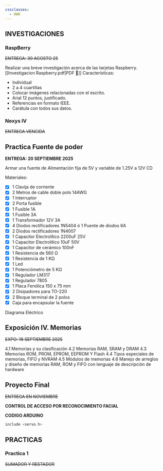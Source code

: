 ```yaml
---
cssclasses:
  - HWK
---
```


## INVESTIGACIONES
### RaspBerry 
~~ENTREGA: 30 AGOSTO 25~~

Realizar una breve investigación acerca de las tarjetas Raspberry.  [[Investigacion Raspberry.pdf|PDF 📄]]
Características:
- Individual
- 2 a 4 cuartillas
- Colocar imágenes relacionadas con el escrito.
- Arial 12 puntos, justificado.
- Referencias en formato IEEE.
- Carátula con todos sus datos.



### Nexys IV
~~ENTREGA VENCIDA~~


## Practica Fuente de poder
__ENTREGA: 20 SEPTIEMBRE 2025__

Armar una fuente de Alimentación fija de 5V y variable de 1.25V  a 12V CD

Materiales:
- [x] 1 Clavija de corriente
- [x] 2 Metros de cable doble polo 14AWG
- [x] 1 Interruptor
- [x] 2 Porta fusible
- [x] 1 Fusible 1A
- [x] 1 Fusible 3A
- [x] 1 Transformador 12V 3A
- [x] 4 Diodos rectificadores 1N5404 ó 1 Puente de diodos 6A
- [x] 2 Diodos rectificadores 1N4007
- [x] 1 Capacitor Electrolítico 2200uF 25V
- [x] 1 Capacitor Electrolítico 10uF 50V
- [x] 1 Capacitor de cerámico 100nF
- [x] 1 Resistencia de 560 Ω
- [x] 1 Resistencia de 1 KΩ
- [x] 1 Led
- [x] 1 Potenciómetro de 5 KΩ
- [x] 1 Regulador LM317
- [x] 1 Regulador 7805
- [x] 1 Placa Fenólica 150 x 75 mm
- [x] 2 Disipadores para TO-220
- [x] 2 Bloque terminal de 2 polos
- [x] Caja para encapsular la fuente

Diagrama Eléctrico
## Exposición IV. Memorias
~~EXPO: 18 SEPTIEMBRE 2025~~

4.1 Memorias y su clasificación 
4.2 Memorias RAM, SRAM y DRAM 
4.3 Memorias ROM, PROM, EPROM, EEPROM Y Flash 
4.4 Tipos especiales de memorias, FIFO y NVRAM 
4.5 Módulos de memorias 
4.6 Manejo de arreglos y diseño de memorias RAM, ROM y FIFO con lenguaje de descripción de hardware

## Proyecto Final
~~ENTREGA EN NOVIEMBRE~~

__CONTROL DE ACCESO POR RECONOCIMIENTO FACIAL__


__CODIGO ARDUINO__
``` c
include <servo.h>
```

## PRACTICAS

### Practica 1

~~SUMADOR Y RESTADOR~~

